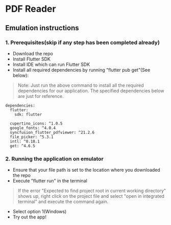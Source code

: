 # PDF Reader
 
## Emulation instructions
### 1. Prerequisites(skip if any step has been completed already)
- Download the repo
- Install Flutter SDK 
- Install IDE which can run Flutter SDK
- Install all required dependencies by running "flutter pub get"(See below):
> Note: Just run the above command to install all the required dependencies for our application. The specified dependencies below are just for reference.
```
dependencies:
  flutter:
    sdk: flutter

  cupertino_icons: ^1.0.5
  google_fonts: ^4.0.4
  syncfusion_flutter_pdfviewer: ^21.2.6
  file_picker: ^5.3.1
  intl: ^0.18.1
  get: ^4.6.5
  ```
  
### 2. Running the application on emulator
- Ensure that your file path is set to the location where you downloaded the repo
- Execute "flutter run" in the terminal 
> If the error "Expected to find project root in current working directory" shows up, right click on the project file and select "open in integrated terminal" and execute the command again.
- Select option 1(Windows)
- Try out the app!
